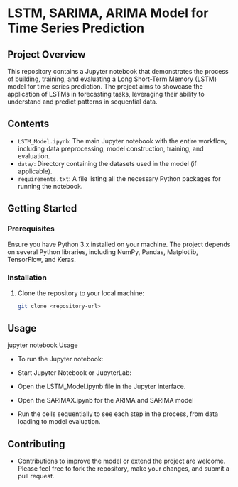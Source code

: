 # LSTM, SARIMA, ARIMA Model for Time Series Prediction

## Project Overview

This repository contains a Jupyter notebook that demonstrates the process of building, training, and evaluating a Long Short-Term Memory (LSTM) model for time series prediction. The project aims to showcase the application of LSTMs in forecasting tasks, leveraging their ability to understand and predict patterns in sequential data.

## Contents

- `LSTM_Model.ipynb`: The main Jupyter notebook with the entire workflow, including data preprocessing, model construction, training, and evaluation.
- `data/`: Directory containing the datasets used in the model (if applicable).
- `requirements.txt`: A file listing all the necessary Python packages for running the notebook.

## Getting Started

### Prerequisites

Ensure you have Python 3.x installed on your machine. The project depends on several Python libraries, including NumPy, Pandas, Matplotlib, TensorFlow, and Keras.

### Installation

1. Clone the repository to your local machine:

   ```bash
   git clone <repository-url>

## Usage
jupyter notebook
Usage
- To run the Jupyter notebook:

- Start Jupyter Notebook or JupyterLab:
- Open the LSTM_Model.ipynb file in the Jupyter interface.
- Open the SARIMAX.ipynb for the ARIMA and SARIMA model

- Run the cells sequentially to see each step in the process, from data loading to model evaluation.

## Contributing
- Contributions to improve the model or extend the project are welcome. Please feel free to fork the repository, make your changes, and submit a pull request.
